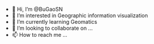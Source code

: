 - 👋 Hi, I’m @BuGaoSN
- 👀 I’m interested in Geographic information visualization
- 🌱 I’m currently learning Geomatics
- 💞️ I’m looking to collaborate on ...
- 📫 How to reach me ...

<!---
BuGaoSN/BuGaoSN is a ✨ special ✨ repository because its `README.md` (this file) appears on your GitHub profile.
You can click the Preview link to take a look at your changes.
--->
